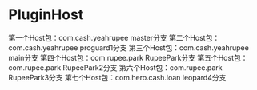 # PluginHost

第一个Host包：com.cash.yeahrupee master分支 第二个Host包：com.cash.yeahrupee proguard1分支
第三个Host包：com.cash.yeahrupee main分支 第四个Host包：com.rupee.park RupeePark分支 第五个Host包：com.rupee.park
RupeePark2分支 第六个Host包：com.rupee.park RupeePark3分支 第七个Host包：com.hero.cash.loan leopard4分支
